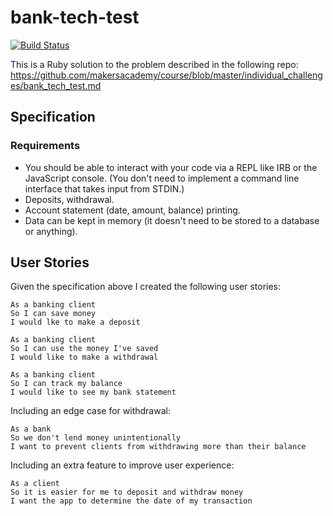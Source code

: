 # bank-tech-test

[![Build Status](https://travis-ci.com/DaveLawes/bank-tech-test.svg?branch=master)](https://travis-ci.com/DaveLawes/bank-tech-test)

This is a Ruby solution to the problem described in the following repo:
https://github.com/makersacademy/course/blob/master/individual_challenges/bank_tech_test.md


## Specification

### Requirements

* You should be able to interact with your code via a REPL like IRB or the JavaScript console.  (You don't need to implement a command line interface that takes input from STDIN.)
* Deposits, withdrawal.
* Account statement (date, amount, balance) printing.
* Data can be kept in memory (it doesn't need to be stored to a database or anything).

## User Stories

Given the specification above I created the following user stories:

```
As a banking client
So I can save money
I would lke to make a deposit

As a banking client
So I can use the money I've saved
I would like to make a withdrawal

As a banking client
So I can track my balance
I would like to see my bank statement
```

Including an edge case for withdrawal:


```
As a bank
So we don't lend money unintentionally
I want to prevent clients from withdrawing more than their balance

```
Including an extra feature to improve user experience:

```
As a client
So it is easier for me to deposit and withdraw money
I want the app to determine the date of my transaction
```
